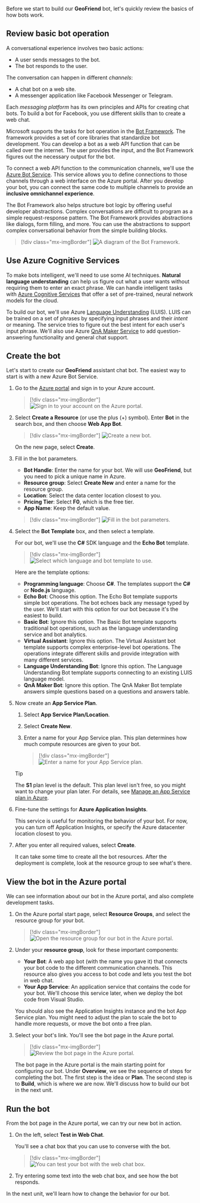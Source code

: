 Before we start to build our **GeoFriend** bot, let's quickly review the basics of how bots work.

## Review basic bot operation

A conversational experience involves two basic actions:

- A user sends messages to the bot.
- The bot responds to the user.

The conversation can happen in different _channels_:

- A chat bot on a web site.
- A messenger application like Facebook Messenger or Telegram.

Each _messaging platform_ has its own principles and APIs for creating chat bots. To build a bot for Facebook, you use different skills than to create a web chat.

Microsoft supports the tasks for bot operation in the [Bot Framework][BotFW]. The framework provides a set of core libraries that standardize bot development. You can develop a bot as a web API function that can be called over the internet. The user provides the input, and the Bot Framework figures out the necessary output for the bot.

To connect a web API function to the communication channels, we'll use the [Azure Bot Service][BotService]. This service allows you to define connections to those channels through a web interface on the Azure portal. After you develop your bot, you can connect the same code to multiple channels to provide an **inclusive omnichannel experience**.

The Bot Framework also helps structure bot logic by offering useful developer abstractions. Complex conversations are difficult to program as a simple request-response pattern. The Bot Framework provides abstractions like dialogs, form filling, and more. You can use the abstractions to support complex conversational behavior from the simple building blocks.

> [!div class="mx-imgBorder"]
> ![A diagram of the Bot Framework.](../media/bot-framework-diagram.png)

## Use Azure Cognitive Services

To make bots intelligent, we'll need to use some AI techniques. **Natural language understanding** can help us figure out what a user wants without requiring them to enter an exact phrase. We can handle intelligent tasks with [Azure Cognitive Services][CoServ] that offer a set of pre-trained, neural network models for the cloud.

To build our bot, we'll use Azure [Language Understanding][LUIS] (LUIS). LUIS can be trained on a set of phrases by specifying input phrases and their _intent_ or meaning. The service tries to figure out the best intent for each user's input phrase. We'll also use Azure [QnA Maker Service][QnAMaker] to add question-answering functionality and general chat support.

## Create the bot

Let's start to create our **GeoFriend** assistant chat bot. The easiest way to start is with a new Azure Bot Service.

1. Go to the [Azure portal][azure-portal] and sign in to your Azure account.

    > [!div class="mx-imgBorder"]
    > ![Sign in to your account on the Azure portal.](../media/azure-portal.png)

1. Select **Create a Resource** (or use the plus (+) symbol). Enter **Bot** in the search box, and then choose **Web App Bot**.

    > [!div class="mx-imgBorder"]
    > ![Create a new bot.](../media/azure-portal-create.png)

    On the new page, select **Create**.

1. Fill in the bot parameters.

    - **Bot Handle**: Enter the name for your bot. We will use **GeoFriend**, but you need to pick a unique name in Azure.
    - **Resource group**: Select **Create New** and enter a name for the resource group.
    - **Location**: Select the data center location closest to you.
    - **Pricing Tier**: Select **F0**, which is the free tier.
    - **App Name**: Keep the default value.

    > [!div class="mx-imgBorder"]
    > ![Fill in the bot parameters.](../media/azure-portal-bot-form.png)

1. Select the **Bot Template** box, and then select a template.

    For our bot, we'll use the **C#** SDK language and the **Echo Bot** template.

    > [!div class="mx-imgBorder"]
    > ![Select which language and bot template to use.](../media/azure-portal-select-template.png)

    Here are the template options:

    - **Programming language**: Choose **C#**. The templates support the **C#** or **Node.js** language.
    - **Echo Bot**: Choose this option. The Echo Bot template supports simple bot operations. The bot echoes back any message typed by the user. We'll start with this option for our bot because it's the easiest to build.
    - **Basic Bot**: Ignore this option. The Basic Bot template supports traditional bot operations, such as the language understanding service and bot analytics.
    - **Virtual Assistant**: Ignore this option. The Virtual Assistant bot template supports complex enterprise-level bot operations. The operations integrate different skills and provide integration with many different services.
    - **Language Understanding Bot**: Ignore this option. The Language Understanding Bot template supports connecting to an existing LUIS language model.
    - **QnA Maker Bot**: Ignore this option. The QnA Maker Bot template answers simple questions based on a questions and answers table.

1. Now create an **App Service Plan**.

    1. Select **App Service Plan/Location**.

    1. Select **Create New**.

    1. Enter a name for your App Service plan. This plan determines how much compute resources are given to your bot.

        > [!div class="mx-imgBorder"]
        > ![Enter a name for your App Service plan.](../media/azure-portal-app-service-plan.png)

    > [!TIP]
    > The **S1** plan level is the default. This plan level isn't free, so you might want to change your plan later. For details, see [Manage an App Service plan in Azure][AdjustServicePlan].

1. Fine-tune the settings for **Azure Application Insights**.

    This service is useful for monitoring the behavior of your bot.
    For now, you can turn off Application Insights, or specify the Azure datacenter location closest to you.

1. After you enter all required values, select **Create**.

    It can take some time to create all the bot resources. After the deployment is complete, look at the resource group to see what's there.

## View the bot in the Azure portal

We can see information about our bot in the Azure portal, and also complete development tasks.

1. On the Azure portal start page, select **Resource Groups**, and select the resource group for your bot.

    > [!div class="mx-imgBorder"]
    > ![Open the resource group for our bot in the Azure portal.](../media/azure-portal-bot-resource-group.png)

1. Under your **resource group**, look for these important components:

    - **Your Bot**: A web app bot (with the name you gave it) that connects your bot code to the different communication channels. This resource also gives you access to bot code and lets you test the bot in web chat.
    - **Your App Service**: An application service that contains the code for your bot. We'll choose this service later, when we deploy the bot code from Visual Studio.

    You should also see the Application Insights instance and the bot App Service plan. You might need to adjust the plan to scale the bot to handle more requests, or move the bot onto a free plan.

1. Select your bot's link. You'll see the bot page in the Azure portal.
    
    > [!div class="mx-imgBorder"]
    > ![Review the bot page in the Azure portal.](../media/azure-portal-bot-page.png)
    
    The bot page in the Azure portal is the main starting point for configuring our bot. Under **Overview**, we see the sequence of steps for completing the bot. The first step is the idea or **Plan**. The second step is to **Build**, which is where we are now. We'll discuss how to build our bot in the next unit.

## Run the bot

From the bot page in the Azure portal, we can try our new bot in action.

1. On the left, select **Test in Web Chat**.

    You'll see a chat box that you can use to converse with the bot.
    
    > [!div class="mx-imgBorder"]
    > ![You can test your bot with the web chat box.](../media/azure-portal-web-chat.png)

1. Try entering some text into the web chat box, and see how the bot responds.

In the next unit, we'll learn how to change the behavior for our bot.

<!-- links -->

[BotFW]: https://dev.botframework.com/
[BotService]: https://azure.microsoft.com/services/bot-service/
[CoServ]: https://microsoft.com/cognitive
[azure-portal]: https://portal.azure.com?azure-portal=true
[AdjustServicePlan]: https://docs.microsoft.com/azure/app-service/app-service-plan-manage
[LUIS]: https://docs.microsoft.com/azure/cognitive-services/luis/
[QnAMaker]: https://docs.microsoft.com/azure/cognitive-services/qnamaker/
